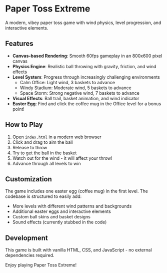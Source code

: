 # Paper Toss Extreme

A modern, vibey paper toss game with wind physics, level progression, and interactive elements.

## Features

- **Canvas-based Rendering**: Smooth 60fps gameplay in an 800x600 pixel canvas
- **Physics Engine**: Realistic ball throwing with gravity, friction, and wind effects
- **Level System**: Progress through increasingly challenging environments
  - Calm Office: Light wind, 3 baskets to advance
  - Windy Stadium: Moderate wind, 5 baskets to advance
  - Space Storm: Strong negative wind, 7 baskets to advance
- **Visual Effects**: Ball trail, basket animation, and wind indicator
- **Easter Egg**: Find and click the coffee mug in the Office level for a bonus point!

## How to Play

1. Open `index.html` in a modern web browser
2. Click and drag to aim the ball
3. Release to throw
4. Try to get the ball in the basket
5. Watch out for the wind - it will affect your throw!
6. Advance through all levels to win

## Customization

The game includes one easter egg (coffee mug) in the first level. The codebase is structured to easily add:
- More levels with different wind patterns and backgrounds
- Additional easter eggs and interactive elements
- Custom ball skins and basket designs
- Sound effects (currently stubbed in the code)

## Development

This game is built with vanilla HTML, CSS, and JavaScript - no external dependencies required.

Enjoy playing Paper Toss Extreme!
